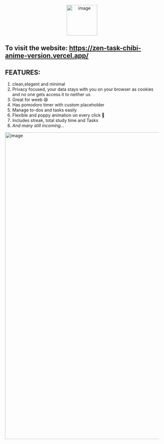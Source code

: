 <p align="center">
<img width="100" height="100" alt="image" src="https://github.com/user-attachments/assets/50d52baa-df43-4ab7-839f-1f3fb336e405" />
</p>

To visit the website:
https://zen-task-chibi-anime-version.vercel.app/
--
**FEATURES:**
--
 1. clean,elegent and minimal  
 2. Privacy focused, your data stays with you on your browser as cookies and no one gets access it to neither us  
 3. Great for weeb 😄  
 4. Has pomodoro timer with custom placeholder  
 5. Manage to-dos and tasks easily  
 6. Flexible and poppy animation on every click 💮  
 7. Includes streak, total study time and Tasks
 8.  *And many still incoming...*
<img width="1706" height="1006" alt="image" src="https://github.com/user-attachments/assets/fe1fff44-c880-4082-80fc-7111cb4fbacc" />
